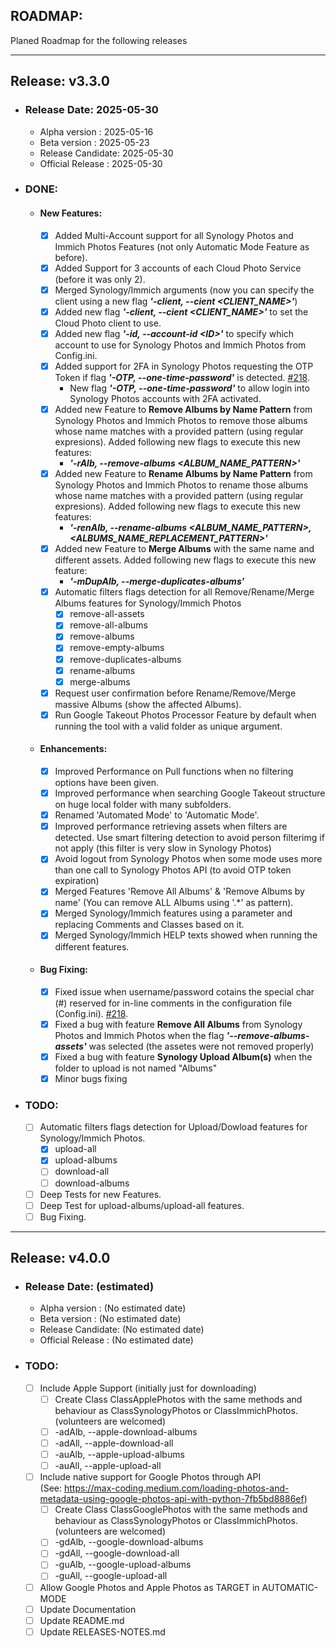 ## ROADMAP:
Planed Roadmap for the following releases

---

## **Release**: v3.3.0  

- ### **Release Date**: 2025-05-30
  - Alpha version    : 2025-05-16
  - Beta version     : 2025-05-23
  - Release Candidate: 2025-05-30
  - Official Release : 2025-05-30

- ### DONE:
  - #### New Features:
    - [x] Added Multi-Account support for all Synology Photos and Immich Photos Features (not only Automatic Mode Feature as before).
    - [x] Added Support for 3 accounts of each Cloud Photo Service (before it was only 2).
    - [x] Merged Synology/Immich arguments (now you can specify the client using a new flag _**'-client, --cient \<CLIENT_NAME>'**_)
    - [x] Added new flag _**'-client, --cient \<CLIENT_NAME>'**_ to set the Cloud Photo client to use.
    - [x] Added new flag _**'-id, --account-id \<ID>'**_ to specify which account to use for Synology Photos and Immich Photos from Config.ini.
    - [x] Added support for 2FA in Synology Photos requesting the OTP Token if flag _**'-OTP, --one-time-password'**_ is detected. [#218](https://github.com/jaimetur/CloudPhotoMigrator/issues/218).
      - New flag _**'-OTP, --one-time-password'**_ to allow login into Synology Photos accounts with 2FA activated.
    - [x] Added new Feature to **Remove Albums by Name Pattern** from Synology Photos and Immich Photos to remove those albums whose name matches with a provided pattern (using regular expresions). Added following new flags to execute this new features:
      - _**'-rAlb, --remove-albums \<ALBUM_NAME_PATTERN>'**_
    - [x] Added new Feature to **Rename Albums by Name Pattern** from Synology Photos and Immich Photos to rename those albums whose name matches with a provided pattern (using regular expresions). Added following new flags to execute this new features:
      - _**'-renAlb, --rename-albums \<ALBUM_NAME_PATTERN>, \<ALBUMS_NAME_REPLACEMENT_PATTERN>'**_
    - [x] Added new Feature to **Merge Albums** with the same name and different assets. Added following new flags to execute this new feature:
      - _**'-mDupAlb, --merge-duplicates-albums'**_ 
    - [x] Automatic filters flags detection for all Remove/Rename/Merge Albums features for Synology/Immich Photos
      - [x] remove-all-assets
      - [x] remove-all-albums
      - [x] remove-albums
      - [x] remove-empty-albums
      - [x] remove-duplicates-albums
      - [x] rename-albums
      - [x] merge-albums
    - [x] Request user confirmation before Rename/Remove/Merge massive Albums (show the affected Albums).
    - [x] Run Google Takeout Photos Processor Feature by default when running the tool with a valid folder as unique argument.

  - #### Enhancements:
    - [x] Improved Performance on Pull functions when no filtering options have been given.
    - [x] Improved performance when searching Google Takeout structure on huge local folder with many subfolders.
    - [x] Renamed 'Automated Mode' to 'Automatic Mode'.
    - [x] Improved performance retrieving assets when filters are detected. Use smart filtering detection to avoid person filterimg if not apply (this filter is very slow in Synology Photos)
    - [x] Avoid logout from Synology Photos when some mode uses more than one call to Synology Photos API (to avoid OTP token expiration)  
    - [x] Merged Features 'Remove All Albums' & 'Remove Albums by name' (You can remove ALL Albums using '.*' as pattern).
    - [x] Merged Synology/Immich features using a parameter and replacing Comments and Classes based on it. 
    - [x] Merged Synology/Immich HELP texts showed when running the different features.
    
  - #### Bug Fixing:
    - [x] Fixed issue when username/password cotains the special char (#) reserved for in-line comments in the configuration file (Config.ini). [#218](https://github.com/jaimetur/CloudPhotoMigrator/issues/218).
    - [x] Fixed a bug with feature **Remove All Albums** from Synology Photos and Immich Photos when the flag _**'--remove-albums-assets'**_ was selected (the assetes were not removed properly)
    - [x] Fixed a bug with feature **Synology Upload Album(s)** when the folder to upload is not named "Albums"
    - [x] Minor bugs fixing

- ### TODO:

  - [ ] Automatic filters flags detection for Upload/Dowload features for Synology/Immich Photos.
    - [x] upload-all
    - [x] upload-albums
    - [ ] download-all
    - [ ] download-albums
  - [ ] Deep Tests for new Features.
  - [ ] Deep Test for upload-albums/upload-all features.
  - [ ] Bug Fixing.

---

## **Release**: v4.0.0 

- ### Release Date: (estimated)
  - Alpha version    : (No estimated date)
  - Beta version     : (No estimated date)
  - Release Candidate: (No estimated date)
  - Official Release : (No estimated date)

- ### TODO:
  - [ ] Include Apple Support (initially just for downloading)
      - [ ] Create Class ClassApplePhotos with the same methods and behaviour as ClassSynologyPhotos or ClassImmichPhotos. (volunteers are welcomed)
      - [ ] -adAlb, --apple-download-albums
      - [ ] -adAll, --apple-download-all
      - [ ] -auAlb, --apple-upload-albums
      - [ ] -auAll, --apple-upload-all
  - [ ] Include native support for Google Photos through API  
    (See: https://max-coding.medium.com/loading-photos-and-metadata-using-google-photos-api-with-python-7fb5bd8886ef)
      - [ ] Create Class ClassGooglePhotos with the same methods and behaviour as ClassSynologyPhotos or ClassImmichPhotos. (volunteers are welcomed)
      - [ ] -gdAlb, --google-download-albums
      - [ ] -gdAll, --google-download-all
      - [ ] -guAlb, --google-upload-albums
      - [ ] -guAll, --google-upload-all
  - [ ] Allow Google Photos and Apple Photos as TARGET in AUTOMATIC-MODE
  - [ ] Update Documentation
  - [ ] Update README.md
  - [ ] Update RELEASES-NOTES.md
